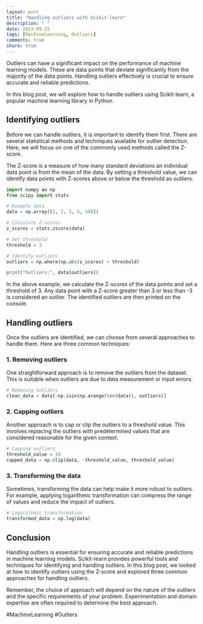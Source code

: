```yaml
---
layout: post
title: "Handling outliers with Scikit-learn"
description: " "
date: 2023-09-25
tags: [MachineLearning, Outliers]
comments: true
share: true
---
```


Outliers can have a significant impact on the performance of machine learning models. These are data points that deviate significantly from the majority of the data points. Handling outliers effectively is crucial to ensure accurate and reliable predictions.

In this blog post, we will explore how to handle outliers using Scikit-learn, a popular machine learning library in Python.

## Identifying outliers

Before we can handle outliers, it is important to identify them first. There are several statistical methods and techniques available for outlier detection. Here, we will focus on one of the commonly used methods called the Z-score.

The Z-score is a measure of how many standard deviations an individual data point is from the mean of the data. By setting a threshold value, we can identify data points with Z-scores above or below the threshold as outliers.

```python
import numpy as np
from scipy import stats

# Example data
data = np.array([1, 2, 3, 4, 100])

# Calculate Z-scores
z_scores = stats.zscore(data)

# Set threshold
threshold = 3

# Identify outliers
outliers = np.where(np.abs(z_scores) > threshold)

print("Outliers:", data[outliers])
```

In the above example, we calculate the Z-scores of the data points and set a threshold of 3. Any data point with a Z-score greater than 3 or less than -3 is considered an outlier. The identified outliers are then printed on the console.

## Handling outliers

Once the outliers are identified, we can choose from several approaches to handle them. Here are three common techniques:

### 1. Removing outliers

One straightforward approach is to remove the outliers from the dataset. This is suitable when outliers are due to data measurement or input errors.

```python
# Removing outliers
clean_data = data[~np.isin(np.arange(len(data)), outliers)]
```

### 2. Capping outliers

Another approach is to cap or clip the outliers to a threshold value. This involves replacing the outliers with predetermined values that are considered reasonable for the given context.

```python
# Capping outliers
threshold_value = 10
capped_data = np.clip(data, -threshold_value, threshold_value)
```

### 3. Transforming the data

Sometimes, transforming the data can help make it more robust to outliers. For example, applying logarithmic transformation can compress the range of values and reduce the impact of outliers.

```python
# Logarithmic transformation
transformed_data = np.log(data)
```

## Conclusion

Handling outliers is essential for ensuring accurate and reliable predictions in machine learning models. Scikit-learn provides powerful tools and techniques for identifying and handling outliers. In this blog post, we looked at how to identify outliers using the Z-score and explored three common approaches for handling outliers.

Remember, the choice of approach will depend on the nature of the outliers and the specific requirements of your problem. Experimentation and domain expertise are often required to determine the best approach.

#MachineLearning #Outliers